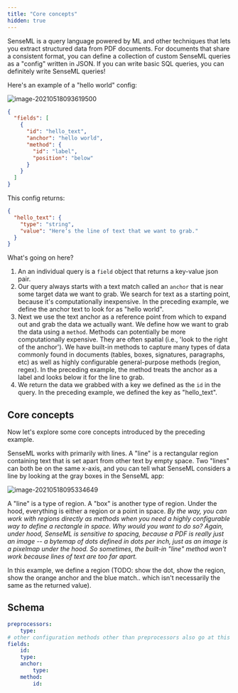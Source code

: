 ```yaml
---
title: "Core concepts"
hidden: true
---
```


SenseML is a query language powered by ML and other techniques that lets you extract structured data from PDF documents. For documents that share a consistent format, you can define a collection of custom SenseML queries as a "config" written in JSON. If you can write basic SQL queries, you can definitely write SenseML queries! 

Here's an example of a "hello world" config: 

 

![image-20210518093619500](C:\Users\franc\AppData\Roaming\Typora\typora-user-images\image-20210518093619500.png)

```json
{
  "fields": [
    {
      "id": "hello_text",
      "anchor": "hello world",
      "method": {
        "id": "label",
        "position": "below"
      }
    }
  ]
}
```

This config returns:

```json
{
  "hello_text": {
    "type": "string",
    "value": "Here’s the line of text that we want to grab."
  }
}
```



What's going on here?

1. An an individual query is a `field` object that returns a key-value json pair. 
2. Our query always starts with a text match called an `anchor` that is near some target data we want to grab. We search for text as a starting point, because it's computationally inexpensive. In the preceding example, we define the anchor text to look for as "hello world".
3. Next we use the text anchor as a reference point from which to expand out and grab the data we actually want. We define how we want to grab the data using a `method`. Methods can potentially be more computationally expensive. They are often spatial (i.e., 'look to the right of the anchor'). We have built-in methods to capture many types of data commonly found in documents (tables, boxes, signatures, paragraphs, etc) as well as highly configurable general-purpose methods (region, regex).  In the preceding example, the method treats the anchor as a label and looks below it for the line to grab. 
4. We return the data we grabbed with a key we defined as the `id` in the query. In the preceding example, we defined the key as "hello_text". 

Core concepts
-----

Now let's explore some core concepts introduced by the preceding example.

SenseML works with primarily with lines. A "line" is a rectangular region containing text that is set apart from other text by empty space.  Two "lines" can both be on the same x-axis, and you can tell what SenseML considers a line by looking at the gray boxes in the SenseML app:

![image-20210518095334649](C:\Users\franc\AppData\Roaming\Typora\typora-user-images\image-20210518095334649.png)

A "line" is a type of region. A "box" is another type of region. Under the hood, everything is either a region or a point in space. *By the way, you can work with regions directly as methods when you need a highly configurable way to define a rectangle in space. Why would you want to do so? Again, under hood, SenseML is sensitive to spacing, because a PDF is really just an image -- a bytemap of dots defined in dots per inch, just as an image is a pixelmap under the hood. So sometimes, the built-in "line" method won't work because lines of text are too far apart.*  

In this example, we define a region (TODO: show the dot, show the region, show the orange anchor and the blue match.. which isn't necessarily the same as the returned value). 






Schema
-----

```yaml
preprocessors:
	type: 
# other configuration methods other than preprocessors also go at this top level
fields:
	id:
	type:
	anchor:
		type:
	method:
		id:
		
```

